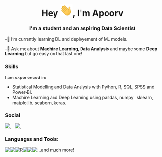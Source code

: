 
<h1 align="center">Hey <img src="Hi.gif" width="40px" />, I'm Apoorv</h1>
<h3 align="center">I'm a student and an aspiring Data Scientist </h3>

-🌱 I’m currently learning DL and deployement of ML models.

-💬 Ask me about **Machine Learning, Data Analysis** and maybe some **Deep Learning** but go easy on that last one!

### Skills
I am experienced in:
- Statistical Modelling and Data Analysis with Python, R, SQL, SPSS and Power-BI.
- Machine Learning and Deep Learning using pandas, numpy , sklearn, matplotlib, seaborn, keras.

 ### Social
  
  <a href="https://www.linkedin.com/in/apoorv-aggarwal-2902/">
    <img src="https://img.shields.io/badge/linkedin-%230077B5.svg?&style=for-the-badge&logo=linkedin&logoColor=white" />
  </a>&nbsp;&nbsp;
  
  <a href="https://www.kaggle.com/apoorvaggarwal29">
    <img src="https://img.shields.io/badge/kaggle-%23E4405F.svg?&style=for-the-badge&logo=kaggle&logoColor=white" />        
  </a>&nbsp;&nbsp;
  


### Languages and Tools:

<!-- Python -->
<img align="left" src="https://img.shields.io/badge/Python-3776AB?style=for-the-badge&logo=python&logoColor=white" />        

<!-- Excel -->
<img align="left" src="https://img.shields.io/badge/Microsoft Excel-3776AB?style=for-the-badge&logo=Microsoft Excel&logoColor=white" />      

<!-- R -->
<img align="left" alt="R" src="https://img.shields.io/badge/r-%23276DC3.svg?&style=for-the-badge&logo=r&logoColor=white"/>

<!-- Tensorflow -->
<img align="left" src="https://img.shields.io/badge/TensorFlow-FF6F00?style=for-the-badge&logo=TensorFlow&logoColor=white" />        

<!-- SPSS -->
<img align="left" src="https://img.shields.io/badge/SPSS-FF6F00?style=for-the-badge&logo=SPSS&logoColor=white" />  

<!--  SQL -->
<img align="left" src="https://img.shields.io/badge/MySQL-00000F?style=for-the-badge&logo=mysql&logoColor=white" />        

...and much more! 
